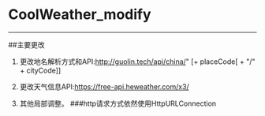 # CoolWeather_modify
***
##主要更改
1. 更改地名解析方式和API:http://guolin.tech/api/china/" [+ placeCode[ + "/" + cityCode]]

2. 更改天气信息API:https://free-api.heweather.com/x3/

3. 其他局部调整。
###http请求方式依然使用HttpURLConnection
